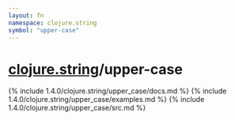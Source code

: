 ```yaml
---
layout: fn
namespace: clojure.string
symbol: "upper-case"
---
```


# [clojure.string](../)/upper-case

{% include 1.4.0/clojure.string/upper_case/docs.md %}
{% include 1.4.0/clojure.string/upper_case/examples.md %}
{% include 1.4.0/clojure.string/upper_case/src.md %}


